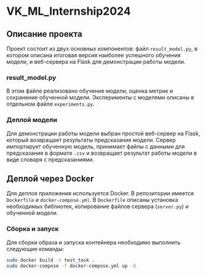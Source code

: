 
# VK_ML_Internship2024

## Описание проекта

Проект состоит из двух основных компонентов: файл `result_model.py`, в котором описана итоговая версия наиболее успешного обучения модели, и веб-сервера на Flask для демонстрации работы модели.

### result_model.py

В этом файле реализовано обучение модели, оценка метрик и сохранение обученной модели. Эксперименты с моделями описаны в отдельном файле `experiments.py`.

### Деплой модели

Для демонстрации работы модели выбран простой веб-сервер на Flask, который возвращает результаты предсказания модели. Сервер импортирует обученную модель, принимает файлы с данными для предсказания в формате `.csv` и возвращает результат работы модели в виде словаря с предсказаниями.

## Деплой через Docker

Для деплоя приложения используется Docker. В репозитории имеется `Dockerfile` и `docker-compose.yml`. В `Dockerfile` описаны установка необходимых библиотек, копирование файлов сервера (`server.py`) и обученной модели. 

### Сборка и запуск

Для сборки образа и запуска контейнера необходимо выполнить следующие команды:

```bash
sudo docker build -t test_task .
sudo docker-compose -f docker-compose.yml up -d


